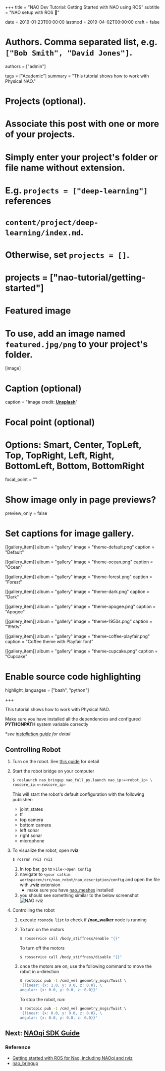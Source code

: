 +++
title = "NAO Dev Tutorial: Getting Started with NAO using ROS"
subtitle = "NAO setup with ROS :robot:"

date = 2019-01-23T00:00:00
lastmod = 2019-04-02T00:00:00
draft = false

# Authors. Comma separated list, e.g. `["Bob Smith", "David Jones"]`.
authors = ["admin"]

tags = ["Academic"]
summary = "This tutorial shows how to work with Physical NAO."

# Projects (optional).
#   Associate this post with one or more of your projects.
#   Simply enter your project's folder or file name without extension.
#   E.g. `projects = ["deep-learning"]` references 
#   `content/project/deep-learning/index.md`.
#   Otherwise, set `projects = []`.
# projects = ["nao-tutorial/getting-started"]

# Featured image
# To use, add an image named `featured.jpg/png` to your project's folder. 
[image]
  # Caption (optional)
  caption = "Image credit: [**Unsplash**](https://unsplash.com/photos/CpkOjOcXdUY)"

  # Focal point (optional)
  # Options: Smart, Center, TopLeft, Top, TopRight, Left, Right, BottomLeft, Bottom, BottomRight
  focal_point = ""

  # Show image only in page previews?
  preview_only = false

# Set captions for image gallery.

[[gallery_item]]
album = "gallery"
image = "theme-default.png"
caption = "Default"

[[gallery_item]]
album = "gallery"
image = "theme-ocean.png"
caption = "Ocean"

[[gallery_item]]
album = "gallery"
image = "theme-forest.png"
caption = "Forest"

[[gallery_item]]
album = "gallery"
image = "theme-dark.png"
caption = "Dark"

[[gallery_item]]
album = "gallery"
image = "theme-apogee.png"
caption = "Apogee"

[[gallery_item]]
album = "gallery"
image = "theme-1950s.png"
caption = "1950s"

[[gallery_item]]
album = "gallery"
image = "theme-coffee-playfair.png"
caption = "Coffee theme with Playfair font"

[[gallery_item]]
album = "gallery"
image = "theme-cupcake.png"
caption = "Cupcake"

# Enable source code highlighting
highlight_languages = ["bash", "python"]

+++

This tutorial shows how to work with Physical NAO.

Make sure you have installed all the dependencies and configured **PYTHONPATH** system variable correctly

\**see [installation guide](/post/nao-tutorial/installation) for detail*

## Controlling Robot
1. Turn on the robot. See [this guide](http://doc.aldebaran.com/2-1/nao/getting_out_of_the_box.html) for detail
1. Start the robot bridge on your computer

    ```bash
    $ roslaunch nao_bringup nao_full_py.launch nao_ip:=<robot_ip> \
    roscore_ip:=<roscore_ip>
    ```
    
    This will start the robot's default configuration with the following publisher:
    - joint_states
    - tf
    - top camera
    - bottom camera
    - left sonar
    - right sonar
    - microphone

1. To visualize the robot, open **rviz**

    ```bash
    $ rosrun rviz rviz
    ```
    
    1. In top bar, go to `File->Open Config`
    1. navigate to `<your catkin workspace>/src/nao_robot/nao_description/config` and open the file with **.rviz** extension
        - make sure you have [nao_meshes](http://wiki.ros.org/nao_meshes) installed
    1. you should see something similar to the below screenshot
        ![NAO rviz](http://wiki.ros.org/nao/Tutorials/Getting-Started?action=AttachFile&do=get&target=NaoRviz.png)
1. Controlling the robot
    1. execute `rosnode list` to check if **/nao_walker** node is running
    1. To turn on the motors

        ```bash
        $ rosservice call /body_stiffness/enable "{}"
        ```
        To turn off the motors
        
        ```bash
        $ rosservice call /body_stiffness/disable "{}"
        ```
        
    1. once the motors are on, use the following command to move the robot in x-direction
    
        ```bash
        $ rostopic pub -1 /cmd_vel geometry_msgs/Twist \
        '{linear: {x: 1.0, y: 0.0, z: 0.0}, \
        angular: {x: 0.0, y: 0.0, z: 0.0}}'
        ```
        
        To stop the robot, run:
        ```bash
        $ rostopic pub -1 /cmd_vel geometry_msgs/Twist \
        '{linear: {x: 0.0, y: 0.0, z: 0.0}, \
        angular: {x: 0.0, y: 0.0, z: 0.0}}'
        ```

## Next: [NAOqi SDK Guide](/post/nao-tutorial/nao-sdk)

### Reference
- [Getting started with ROS for Nao, including NAOqi and rviz](http://wiki.ros.org/nao/Tutorials/Getting-Started)
- [nao_bringup](http://wiki.ros.org/nao_bringup)
